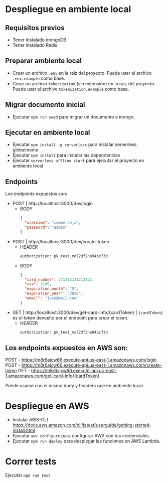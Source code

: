 # Despliegue en ambiente local

## Requisitos previos

- Tener instalado mongoDB
- Tener instalado Redis

## Preparar ambiente local

- Crear un archivo `.env` en la raíz del proyecto. Puede usar el archivo `.env.example` como base.
- Crear un archivo `tokenization` (sin extensión) en la raíz del proyecto. Puede usar el archivo `tokenization.example` como base.

## Migrar documento inicial

- Ejecutar `npm run seed` para migrar un documento a mongo.

## Ejecutar en ambiente local

- Ejecutar `npm install -g serverless` para instalar serverless globalmente
- Ejecutar `npm install` para instalar las dependencias
- Ejecutar `serverless offline start` para ejecutar el proyecto en ambiente local

## Endpoints

Los endpoints expuestos son:

- POST | http://localhost:3000/dev/login
  - BODY
    ```json
    {
      "username": "commerce_a",
      "password": "admin"
    }
    ```
- POST | http://localhost:3000/dev/create-token
  - HEADER
    ```sh
    authorization: pk_test_mol23f2no94bc73d
    ```
  - BODY
    ```json
    {
      "card_number": 371212121212122,
      "cvv": 1245,
      "expiration_month": "5",
      "expiration_year": "2028",
      "email": "jose@mail.com"
    }
    ```
- GET | http://localhost:3000/dev/get-card-info/{cardToken} | `{cardToken}` es el token devuelto por el endpoint para crear el token.
  - HEADER
    ```sh
    authorization: pk_test_mol23f2no94bc73d
    ```

## Los endpoints expuestos en AWS son:

POST - https://m8r6ajcw66.execute-api.us-east-1.amazonaws.com/login
POST - https://m8r6ajcw66.execute-api.us-east-1.amazonaws.com/create-token
GET - https://m8r6ajcw66.execute-api.us-east-1.amazonaws.com/get-card-info/{cardToken}

Puede usarse con el mismo body y headers que en ambiente local.

# Despliegue en AWS

- Instalar AWS-CLI https://docs.aws.amazon.com/cli/latest/userguide/getting-started-install.html
- Ejecutar `aws configure` para configurar AWS con tus credenciales.
- Ejecutar `npm run deploy` para desplegar las funciones en AWS Lambda.

# Correr tests

Ejecutar `npm run test`
